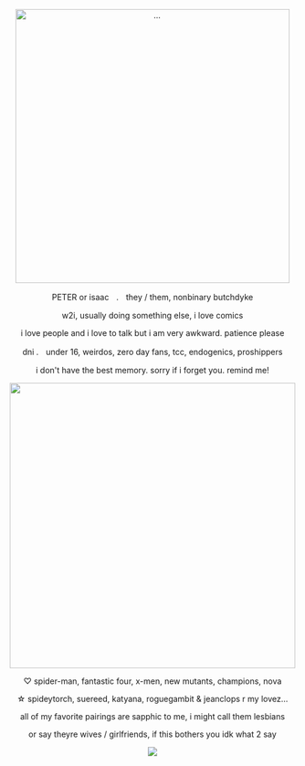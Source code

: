 <p align="center">
<img align="center" width="480" src="https://files.catbox.moe/v92k3v.webp" alt="...">

<p align="center">
PETER or isaacㅤ.ㅤthey / them, nonbinary butchdyke

<p align="center">
<p align="center">
w2i, usually doing something else, i love comics

<p align="center">
i love people and i love to talk but i am very awkward. patience please

<p align="center">
dni .ㅤunder 16, weirdos,  zero day fans, tcc, endogenics,  proshippers

<p align="center">
i don't have the best memory. sorry if i forget you. remind me!

<p align="center">
<img align="center" width="500" src="https://files.catbox.moe/mhr5mv.webp">


<p align="center">
♡ spider-man, fantastic four, x-men, new mutants, champions, nova 

<p align="center">
☆ spideytorch, suereed, katyana, roguegambit & jeanclops r my lovez...

<p align="center">
all of my favorite pairings are sapphic to me, i might call them lesbians

<p align="center">  
or say theyre wives / girlfriends, if this bothers you idk what 2 say

<p align="center">
<img align ="center" src="https://files.catbox.moe/j371nr.webp">
